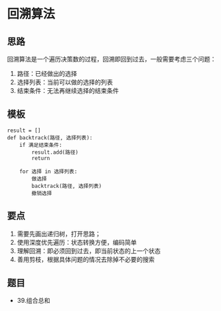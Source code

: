# 回溯算法
## 思路
回溯算法是一个遍历决策数的过程，回溯即回到过去，一般需要考虑三个问题：
1. 路径：已经做出的选择
2. 选择列表：当前可以做的选择的列表
3. 结束条件：无法再继续选择的结束条件


## 模板
```python3
result = []
def backtrack(路径, 选择列表):
    if 满足结束条件:
        result.add(路径)
        return

    for 选择 in 选择列表:
        做选择
        backtrack(路径, 选择列表)
        撤销选择

```

## 要点
1. 需要先画出递归树，打开思路；
2. 使用深度优先遍历：状态转换方便，编码简单
3. 理解回溯：即必须回到过去，即当前状态的上一个状态
4. 善用剪枝，根据具体问题的情况去除掉不必要的搜索

## 题目
- 39.组合总和